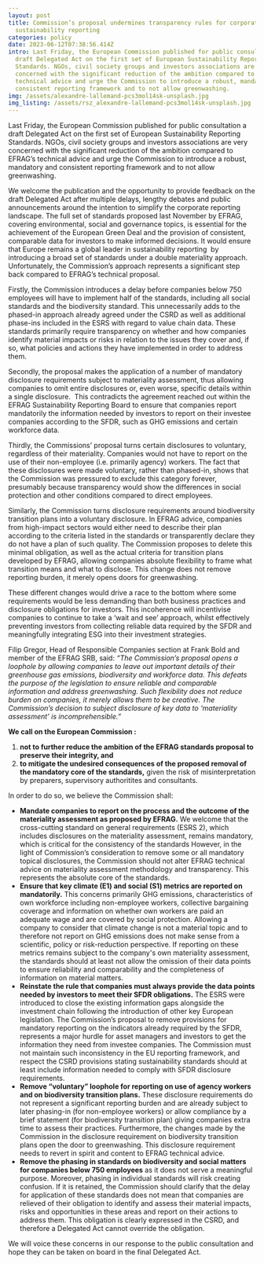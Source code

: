 ```yaml
---
layout: post
title: Commission’s proposal undermines transparency rules for corporate
  sustainability reporting
categories: policy
date: 2023-06-12T07:38:56.414Z
intro: Last Friday, the European Commission published for public consultation a
  draft Delegated Act on the first set of European Sustainability Reporting
  Standards. NGOs, civil society groups and investors associations are very
  concerned with the significant reduction of the ambition compared to EFRAG’s
  technical advice and urge the Commission to introduce a robust, mandatory and
  consistent reporting framework and to not allow greenwashing.
img: /assets/alexandre-lallemand-pcs3mol14sk-unsplash.jpg
img_listing: /assets/rsz_alexandre-lallemand-pcs3mol14sk-unsplash.jpg
---
```

Last Friday, the European Commission published for public consultation a draft Delegated Act on the first set of European Sustainability Reporting Standards. NGOs, civil society groups and investors associations are very concerned with the significant reduction of the ambition compared to EFRAG’s technical advice and urge the Commission to introduce a robust, mandatory and consistent reporting framework and to not allow greenwashing.

We welcome the publication and the opportunity to provide feedback on the draft Delegated Act after multiple delays, lengthy debates and public announcements around the intention to simplify the corporate reporting landscape. The full set of standards proposed last November by EFRAG, covering environmental, social and governance topics, is essential for the achievement of the European Green Deal and the provision of consistent, comparable data for investors to make informed decisions. It would ensure that Europe remains a global leader in sustainability reporting  by introducing a broad set of standards under a double materiality approach. Unfortunately, the Commission’s approach represents a significant step back compared to EFRAG’s technical proposal.

Firstly, the Commission introduces a delay before companies below 750 employees will have to implement half of the standards, including all social standards and the biodiversity standard. This unnecessarily adds to the phased-in approach already agreed under the CSRD as well as additional phase-ins included in the ESRS with regard to value chain data. These standards primarily require transparency on whether and how companies identify material impacts or risks in relation to the issues they cover and, if so, what policies and actions they have implemented in order to address them. 

Secondly, the proposal makes the application of a number of mandatory disclosure requirements subject to materiality assessment, thus allowing companies to omit entire disclosures or, even worse, specific details within a single disclosure.  This contradicts the agreement reached out within the EFRAG Sustainability Reporting Board to ensure that companies report mandatorily the information needed by investors to report on their investee companies according to the SFDR, such as GHG emissions and certain workforce data. 

Thirdly, the Commissions’ proposal turns certain disclosures to voluntary, regardless of their materiality. Companies would not have to report on the use of their non-employee (i.e. primarily agency) workers. The fact that these disclosures were made voluntary, rather than phased-in, shows that the Commission was pressured to exclude this category forever, presumably because transparency would show the differences in social protection and other conditions compared to direct employees.

Similarly, the Commission turns disclosure requirements around biodiversity transition plans into a voluntary disclosure. In EFRAG advice, companies from high-impact sectors would either need to describe their plan according to the criteria listed in the standards or transparently declare they do not have a plan of such quality. The Commission proposes to delete this minimal obligation, as well as the actual criteria for transition plans developed by EFRAG, allowing companies absolute flexibility to frame what transition means and what to disclose. This change does not remove reporting burden, it merely opens doors for greenwashing. 

These different changes would drive a race to the bottom where some requirements would be less demanding than both business practices and disclosure obligations for investors. This incoherence will incentivise companies to continue to take a ‘wait and see’ approach, whilst effectively preventing investors from collecting reliable data required by the SFDR and meaningfully integrating ESG into their investment strategies.

Filip Gregor, Head of Responsible Companies section at Frank Bold and member of the EFRAG SRB, said: *“The Commission’s proposal opens a loophole by allowing companies to leave out important details of their greenhouse gas emissions, biodiversity and workforce data. This defeats the purpose of the legislation to ensure reliable and comparable information and address greenwashing. Such flexibility does not reduce burden on companies, it merely allows them to be creative. The Commission’s decision to subject disclosure of key data to ‘materiality assessment’ is incomprehensible.”*

**We call on the European Commission :** 

1. **not to further reduce the ambition of the EFRAG standards proposal to preserve their integrity, and** 
2. **to mitigate the undesired consequences of the proposed removal of the mandatory core of the standards,** given the risk of misinterpretation by preparers, supervisory authoritites and consultants.

In order to do so, we believe the Commission shall: 

* **Mandate companies to report on the process and the outcome of the materiality assessment as proposed by EFRAG.** We welcome that the cross-cutting standard on general requirements (ESRS 2), which includes disclosures on the materiality assessment, remains mandatory, which is critical for the consistency of the standards However, in the light of Commission’s consideration to remove some or all mandatory topical disclosures, the Commission should not alter EFRAG technical advice on materiality assessment methodology and transparency. This represents the absolute core of the standards. 
* **Ensure that key climate (E1) and social (S1) metrics are reported on mandatorily.** This concerns primarily GHG emissions, characteristics of own workforce including non-employee workers, collective bargaining coverage and information on whether own workers are paid an adequate wage and are covered by social protection. Allowing a company to consider that climate change is not a material topic and to therefore not report on GHG emissions does not make sense from a scientific, policy or risk-reduction perspective. If reporting on these metrics remains subject to the company's own materiality assessment, the standards should at least not allow the omission of their data points to ensure reliability and comparability and the completeness of information on material matters.
* **Reinstate the rule that companies must always provide the data points needed by investors to meet their SFDR obligations.** The ESRS were introduced to close the existing information gaps alongside the investment chain following the introduction of other key European legislation. The Commission’s proposal to remove provisions for mandatory reporting on the indicators already required by the SFDR, represents a major hurdle for asset managers and investors to get the information they need from investee companies. The Commission must not maintain such inconsistency in the EU reporting framework, and respect the CSRD provisions stating sustainability standards should at least include information needed to comply with SFDR disclosure requirements.
* **Remove “voluntary” loophole for reporting on use of agency workers and on biodiversity transition plans.** These disclosure requirements do not represent a significant reporting burden and are already subject to later phasing-in (for non-employee workers) or allow compliance by a brief statement (for biodiversity transition plan) giving companies extra time to assess their practices. Furthermore, the changes made by the Commission in the disclosure requirement on biodiversity transition plans open the door to greenwashing. This disclosure requirement needs to revert in spirit and content to EFRAG technical advice. 
* **Remove the phasing in standards on biodiversity and social matters for companies below 750 employees** as it does not serve a meaningful purpose. Moreover, phasing in individual standards will risk creating confusion. If it is retained, the Commission should clarify that the delay for application of these standards does not mean that companies are relieved of their obligation to identify and assess their material impacts, risks and opportunities in these areas and report on their actions to address them. This obligation is clearly expressed in the CSRD, and therefore a Delegated Act cannot override the obligation. 

We will voice these concerns in our response to the public consultation and hope they can be taken on board in the final Delegated Act.